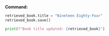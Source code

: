 **Command:**

```python
retrieved_book.title = "Nineteen Eighty-Four"
retrieved_book.save()

print(f"Book title updated: {retrieved_book}")